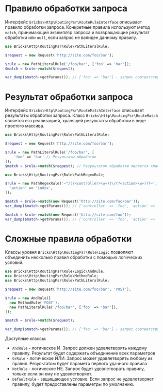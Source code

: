 # Правило обработки запроса
Интерфейс `Bricks\Http\RoutingPsr\RouteRuleInterface` описывает правило обработки запроса. Конкретные правила используют метод `match`, принимающий экземпляр запроса и возвращающие результат обработки или `null`, если запрос не валиден данному правилу.

```php
use Bricks\Http\RoutingPsr\Rule\PathLiteralRule;

$request = new Request('http://site.com/foo/bar');

$rule = new PathLiteralRule('/foo/bar', ['foo' => 'bar']);
$match = $rule->match($request);

var_dump($match->getParams()); // ['foo' => 'bar'] - запрос соответствует правилу обработки
```

# Результат обработки запроса
Интерфейс `Bricks\Http\RoutingPsr\RouteMatchInterface` описывает результаты обработки запроса. Класс `Bricks\Http\RoutingPsr\RouteMatch` является его реализацией, хранящей результаты обработки в виде простого массива.

```php
use Bricks\Http\RoutingPsr\Rule\PathLiteralRule;

$request = new Request('http://site.com/foo/bar');

$rule = new PathLiteralRule('/foo/bar', [
    'foo' => 'bar' // Результаты обработки
]);
$match = $rule->match($request); // Результатом обработки является класс RouteMatch
```

```php
use Bricks\Http\RoutingPsr\Rule\PathRegexRule;

$rule = new PathRegexRule('~^/(?<controller>\w+)(\/(?<action>\w+))?~', [
  'action' => 'index',
]);

$match = $rule->match(new Request('http://site.com/foo/bar'));
var_dump($match->getParams()); // ['controller' => 'foo', 'action' => 'bar']

$match = $rule->match(new Request('http://site.com/foo'));
var_dump($match->getParams()); // ['controller' => 'foo', 'action' => 'index']
```

# Сложные правила обработки
Классы уровня `Bricks\Http\RoutingPsr\Rule\Logic` позволяют объединить несколько правил обработки с помощью логических условий.

```php
use Bricks\Http\RoutingPsr\Rule\Logic\AndRule;
use Bricks\Http\RoutingPsr\Rule\MethodRule;
use Bricks\Http\RoutingPsr\Rule\PathLiteralRule;

$request = new Request('http://site.com/foo/bar', 'POST');

$rule = new AndRule([
  new MethodRule('POST'),
  new PathLiteralRule('/foo/bar', ['foo' => 'bar']),
]);

$match = $rule->match($request);

var_dump($match->getParams()); // ['foo' => 'bar'] - запрос соответствует каждому правилу
```

Доступные классы:

  * `AndRule` - логическое И. Запрос должен удовлетворять каждому правилу. Результат будет содержать объединение всех параметров
  * `OrRule` - логическое ИЛИ. Запрос может удовлетворять любому из правил. Результатом будет параметр первого удачного правила
  * `NotRule` - логическое НЕ. Запрос будет удовлетворать правилу, только если он ему не удовлетворяет.
  * `DefaultRule` - защищающее условие. Если запрос не удовлетворяет правилу, будет предоставлены параметры по умолчанию.
